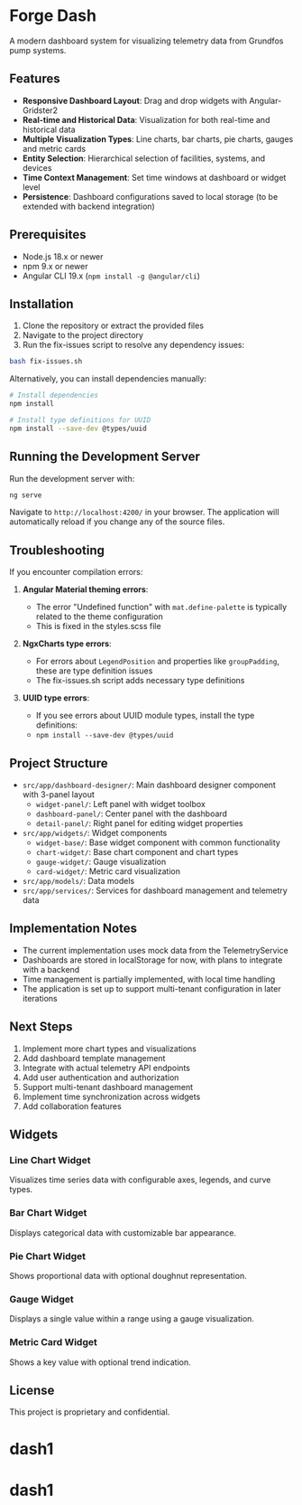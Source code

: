 # Forge Dash

A modern dashboard system for visualizing telemetry data from Grundfos pump systems.

## Features

- **Responsive Dashboard Layout**: Drag and drop widgets with Angular-Gridster2
- **Real-time and Historical Data**: Visualization for both real-time and historical data
- **Multiple Visualization Types**: Line charts, bar charts, pie charts, gauges and metric cards
- **Entity Selection**: Hierarchical selection of facilities, systems, and devices
- **Time Context Management**: Set time windows at dashboard or widget level
- **Persistence**: Dashboard configurations saved to local storage (to be extended with backend integration)

## Prerequisites

- Node.js 18.x or newer
- npm 9.x or newer
- Angular CLI 19.x (`npm install -g @angular/cli`)

## Installation

1. Clone the repository or extract the provided files
2. Navigate to the project directory
3. Run the fix-issues script to resolve any dependency issues:

```bash
bash fix-issues.sh
```

Alternatively, you can install dependencies manually:

```bash
# Install dependencies
npm install

# Install type definitions for UUID
npm install --save-dev @types/uuid
```

## Running the Development Server

Run the development server with:

```bash
ng serve
```

Navigate to `http://localhost:4200/` in your browser. The application will automatically reload if you change any of the source files.

## Troubleshooting

If you encounter compilation errors:

1. **Angular Material theming errors**:
   - The error "Undefined function" with `mat.define-palette` is typically related to the theme configuration
   - This is fixed in the styles.scss file

2. **NgxCharts type errors**:
   - For errors about `LegendPosition` and properties like `groupPadding`, these are type definition issues
   - The fix-issues.sh script adds necessary type definitions

3. **UUID type errors**:
   - If you see errors about UUID module types, install the type definitions:
   - `npm install --save-dev @types/uuid`

## Project Structure

- `src/app/dashboard-designer/`: Main dashboard designer component with 3-panel layout
  - `widget-panel/`: Left panel with widget toolbox
  - `dashboard-panel/`: Center panel with the dashboard
  - `detail-panel/`: Right panel for editing widget properties
- `src/app/widgets/`: Widget components
  - `widget-base/`: Base widget component with common functionality
  - `chart-widget/`: Base chart component and chart types
  - `gauge-widget/`: Gauge visualization
  - `card-widget/`: Metric card visualization
- `src/app/models/`: Data models
- `src/app/services/`: Services for dashboard management and telemetry data

## Implementation Notes

- The current implementation uses mock data from the TelemetryService
- Dashboards are stored in localStorage for now, with plans to integrate with a backend
- Time management is partially implemented, with local time handling
- The application is set up to support multi-tenant configuration in later iterations

## Next Steps

1. Implement more chart types and visualizations
2. Add dashboard template management
3. Integrate with actual telemetry API endpoints
4. Add user authentication and authorization
5. Support multi-tenant dashboard management
6. Implement time synchronization across widgets
7. Add collaboration features

## Widgets

### Line Chart Widget
Visualizes time series data with configurable axes, legends, and curve types.

### Bar Chart Widget
Displays categorical data with customizable bar appearance.

### Pie Chart Widget
Shows proportional data with optional doughnut representation.

### Gauge Widget
Displays a single value within a range using a gauge visualization.

### Metric Card Widget
Shows a key value with optional trend indication.

## License

This project is proprietary and confidential.
# dash1
# dash1

